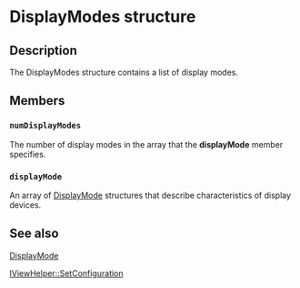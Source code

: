 # DisplayModes structure

## Description

The DisplayModes structure contains a list of display modes.

## Members

### `numDisplayModes`

The number of display modes in the array that the **displayMode** member specifies.

### `displayMode`

An array of [DisplayMode](https://learn.microsoft.com/windows/desktop/api/cloneviewhelper/ns-cloneviewhelper-displaymode) structures that describe characteristics of display devices.

## See also

[DisplayMode](https://learn.microsoft.com/windows/desktop/api/cloneviewhelper/ns-cloneviewhelper-displaymode)

[IViewHelper::SetConfiguration](https://learn.microsoft.com/previous-versions/windows/hardware/drivers/ff568176(v=vs.85))